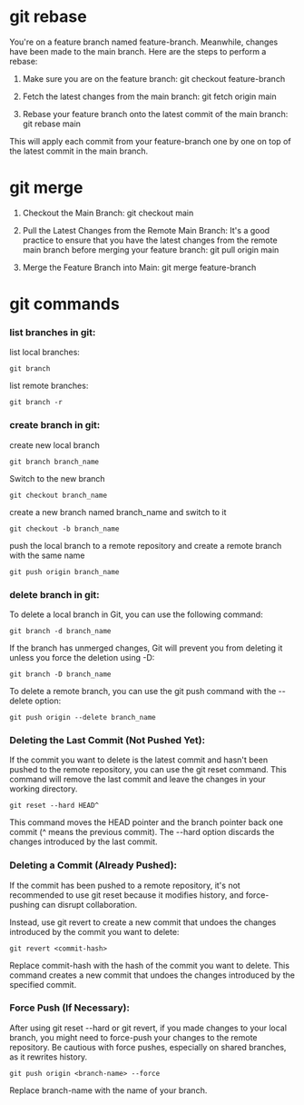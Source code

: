 # git rebase
You're on a feature branch named feature-branch.
Meanwhile, changes have been made to the main branch.
Here are the steps to perform a rebase:

1. Make sure you are on the feature branch:
git checkout feature-branch

2. Fetch the latest changes from the main branch:
git fetch origin main

3. Rebase your feature branch onto the latest commit of the main branch:
git rebase main

This will apply each commit from your feature-branch one by one on top of the latest commit in the main branch.

# git merge

1. Checkout the Main Branch:
git checkout main

2. Pull the Latest Changes from the Remote Main Branch:
It's a good practice to ensure that you have the latest changes from the remote main branch before merging your feature branch:
git pull origin main

3. Merge the Feature Branch into Main:
git merge feature-branch

# git commands

### list branches in git: 

list local branches: 
```
git branch
```

list remote branches: 
```
git branch -r
```
### create branch in git: 

create new local branch
```
git branch branch_name
```
Switch to the new branch
```
git checkout branch_name
```
create a new branch named branch_name and switch to it
```
git checkout -b branch_name
```
push the local branch to a remote repository and create a remote branch with the same name
```
git push origin branch_name
```

### delete branch in git: 

To delete a local branch in Git, you can use the following command: 
```
git branch -d branch_name
```

If the branch has unmerged changes, Git will prevent you from deleting it unless you force the deletion using -D: 
```
git branch -D branch_name
```

To delete a remote branch, you can use the git push command with the --delete option: 
```
git push origin --delete branch_name
```

### Deleting the Last Commit (Not Pushed Yet):
If the commit you want to delete is the latest commit and hasn't been pushed to the remote repository, you can use the git reset command. This command will remove the last commit and leave the changes in your working directory.

```
git reset --hard HEAD^
```

This command moves the HEAD pointer and the branch pointer back one commit (^ means the previous commit). The --hard option discards the changes introduced by the last commit.

### Deleting a Commit (Already Pushed):
If the commit has been pushed to a remote repository, it's not recommended to use git reset because it modifies history, and force-pushing can disrupt collaboration.

Instead, use git revert to create a new commit that undoes the changes introduced by the commit you want to delete:

```
git revert <commit-hash>
```

Replace commit-hash with the hash of the commit you want to delete. This command creates a new commit that undoes the changes introduced by the specified commit.

### Force Push (If Necessary):
After using git reset --hard or git revert, if you made changes to your local branch, you might need to force-push your changes to the remote repository. Be cautious with force pushes, especially on shared branches, as it rewrites history.

```
git push origin <branch-name> --force
```

Replace branch-name with the name of your branch.